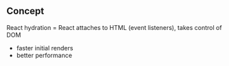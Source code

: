 ## Concept


React hydration = React attaches to HTML (event listeners), takes control of DOM
- faster initial renders
- better performance

